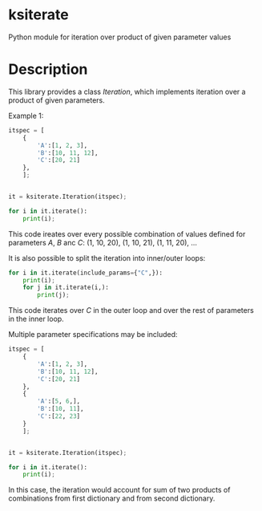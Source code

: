 # ksiterate
Python module for iteration over product of given parameter values

# Description

This library provides a class *Iteration*, which implements iteration over a product of given parameters.

Example 1:
```python
itspec = [
	{
		'A':[1, 2, 3],
		'B':[10, 11, 12],
		'C':[20, 21]
	},
	];


it = ksiterate.Iteration(itspec);

for i in it.iterate():
	print(i);
```
This code ireates over every possible combination of values defined for parameters *A*, *B* anc *C*: (1, 10, 20), (1, 10, 21), (1, 11, 20), ...

It is also possible to split the iteration into inner/outer loops:
```python
for i in it.iterate(include_params={"C",}):
	print(i);
	for j in it.iterate(i,):
		print(j);
```
This code iterates over *C* in the outer loop and over the rest of parameters in the inner loop.

Multiple parameter specifications may be included:
```python
itspec = [
	{
		'A':[1, 2, 3],
		'B':[10, 11, 12],
		'C':[20, 21]
	},
	{
		'A':[5, 6,],
		'B':[10, 11],
		'C':[22, 23]
	}
	];


it = ksiterate.Iteration(itspec);

for i in it.iterate():
	print(i);
```
In this case, the iteration would account for sum of two products of combinations from first dictionary and from second dictionary.
